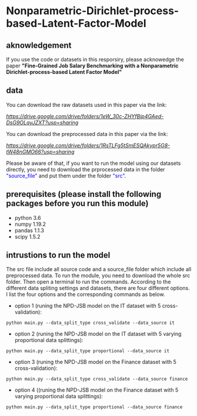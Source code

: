 # Nonparametric-Dirichlet-process-based-Latent-Factor-Model

## aknowledgement

If you use the code or datasets in this resporsiry, please acknowedge the paper **"Fine-Grained Job Salary Benchmarking with a Nonparametric Dirichlet-process-based Latent Factor Model"**

## data

You can download the raw datasets used in this paper via the link: 

*https://drive.google.com/drive/folders/1eW_30c-ZHYfBip4GAed-DsG9OLqyJZXT?usp=sharing*

You can download the preprocessed data in this paper via the link: 

*https://drive.google.com/drive/folders/1RsTLFg5tSmESQAkypr5G8-tW48nGMO66?usp=sharing*

Please be aware of that, if you want to run the model using our datasets directly, you need to download the prprocessed data in the folder <font color=blue>"source_file"</font> and put them under the folder <font color=blue>"src"</font>.

## prerequisites (please install the following packages before you run this module)
- python 3.6
- numpy 1.19.2
- pandas 1.1.3
- scipy 1.5.2

## intrustions to run the model
The src file include all source code and a source_file folder which include all preprocessed data.
To run the module, you need to download the whole src folder. Then open a terminal to run the commands. According to the different data spliting settings and datasets, there are four different options. I list the four options and the corresponding commands as below.
- option 1 (runing the NPD-JSB model on the IT dataset with 5 cross-validation):

 `python main.py --data_split_type cross_validate --data_source it`
 
- option 2 (runing the NPD-JSB model on the IT dataset with 5 varying proportional data splittings):

 `python main.py --data_split_type proportional --data_source it`
 
- option 3 (runing the NPD-JSB model on the Finance dataset with 5 cross-validation):

 `python main.py --data_split_type cross_validate --data_source finance`
 
- option 4 ((runing the NPD-JSB model on the Finance dataset with 5 varying proportional data splittings):

 `python main.py --data_split_type proportional --data_source finance`
 

